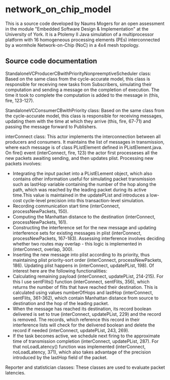 # network_on_chip_model
This is a source code developed by Naums Mogers for an open assessment in the module "Embedded Software Design & Implementation" at the University of York.
It is a Ptolemy II Java simulation of a multiprocessor platform with 16 homogeneous processing elements (PEs) interconnected by a wormhole Network-on-Chip (NoC) in a 4x4 mesh topology. 

Source code documentation
-------------------------------
StandaloneVCProducerCBwithPriorityNonpreemptiveScheduler class:
Based on the same class from the cycle-accurate model, this class is responsible for receiving
new tasks from Subscribers, simulating their computation and sending a message on the
completion of execution. The time it took to complete the computation is added to the message
in (this, fire, 123-127).

StandaloneVCConsumerCBwithPriority class:
Based on the same class from the cycle-accurate model, this class is responsible for receiving
messages, updating them with the time at which they arrive (this, fire, 67-71) and passing the
message forward to Publishers.

interConnect class:
This actor implements the interconnection between all producers and consumers. It maintains
the list of messages in transmission, where each message is of class PListElement defined in
PListElement.java. On fire() event (interConnect, fire, 123) the actor first processeses all the new
packets awaiting sending, and then updates plist. Processing new packets involves:
- Integrating the input packet into a PListELement object, which also contains other
information useful for simulating packet transmission such as lastHop variable containing
the number of the hop along the path, which was reached by the leading packet during its
active time.This value is maintained in the updatePList and introduces a low-cost cycle-level
precision into this transaction-level simulation.
- Recording communication start time (interConnect, processNewPackets, 150).
- Computing the Manhattan distance to the destination (interConnect, processNewPackets,
161).
- Constructing the interference set for the new message and updating interference sets for
existing messages in plist (interConnect, processNewPackets, 167-183). Assessing
interference involves deciding whether two routes may overlap - this logic is implemented
in (interConnect, overlap, 300).
- Inserting the new message into plist according to its priority, thus maintaining plist
priority-sort order (interConnect, processNewPackets, 186).
Updating plist happens in (interConnect, updatePList, 198). Of interest here are the following
functionalities:
- Calculating remaining payload (interConnect, updatePList, 214-215). For this I use sentFlits()
function (interConnect, sentFlits, 356), which returns the number of flits that have reached
their destination. This is calculated using values numberOfHops and lastHop (interConnect,
sentFlits, 361-362), which contain Manhattan distance from source to destination and the
hop of the leading packet.
- When the message has reached its destination, its record boolean delivered is set to true
(interConnect, updatePList, 229) and the record is removed. The records, which reference
this record in their interference lists will check for the delivered boolean and delete the
record if needed (interConnect, updatePList, 243, 269).
- If the task becomes active, we schedule next firing to the approximate time of
transmission completion (interConnect, updatePList, 287). For that noLoadLatency() function
was implemented (interConnect, noLoadLatency, 371), which also takes advantage of the
precision introduced by the lastHop field of the packet.

Reporter and statistician classes:
These classes are used to evaluate packet latencies.
